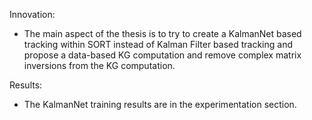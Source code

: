 

Innovation:
- The main aspect of the thesis is to try to create a KalmanNet based tracking within SORT instead of Kalman Filter based tracking and propose a data-based KG computation and remove  complex matrix inversions from the KG computation.

Results:
- The KalmanNet training results are in the experimentation section.
